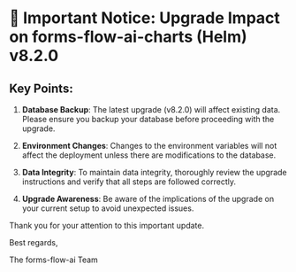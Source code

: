 # 🚨 Important Notice: Upgrade Impact on forms-flow-ai-charts (Helm) v8.2.0

## Key Points:

1. **Database Backup**: The latest upgrade (v8.2.0) will affect existing data. Please ensure you backup your database before proceeding with the upgrade.

2. **Environment Changes**: Changes to the environment variables will not affect the deployment unless there are modifications to the database.

3. **Data Integrity**: To maintain data integrity, thoroughly review the upgrade instructions and verify that all steps are followed correctly.

4. **Upgrade Awareness**: Be aware of the implications of the upgrade on your current setup to avoid unexpected issues.

Thank you for your attention to this important update.

Best regards,

The forms-flow-ai Team

